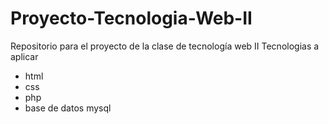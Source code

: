 # Proyecto-Tecnologia-Web-II
Repositorio para el proyecto de la clase de tecnología web II
Tecnologias a aplicar
* html
* css
* php
* base de datos mysql

